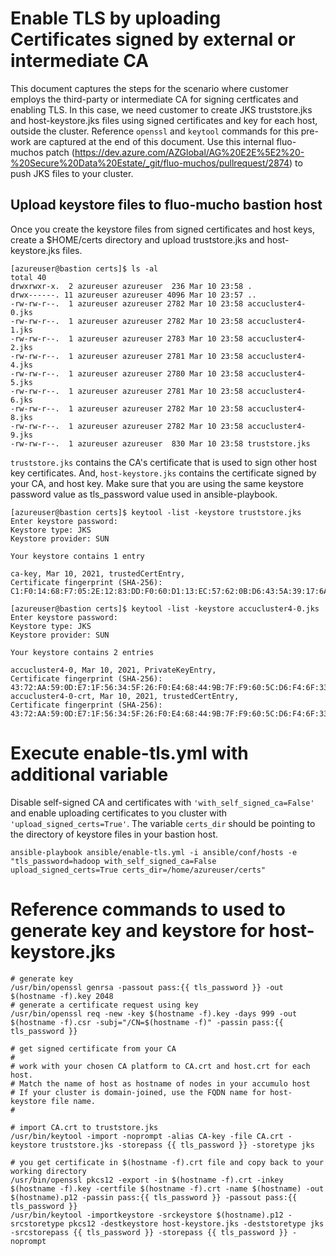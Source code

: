# Enable TLS by uploading Certificates signed by external or intermediate CA
This document captures the steps for the scenario where customer employs the third-party or intermediate CA for signing certficates and enabling TLS. In this case, we need customer to create JKS truststore.jks and host-keystore.jks files using signed certificates and key for each host, outside the cluster. Reference `openssl` and `keytool` commands for this pre-work are captured at the end of this document. Use this internal fluo-muchos patch (https://dev.azure.com/AZGlobal/AG%20E2E%5E2%20-%20Secure%20Data%20Estate/_git/fluo-muchos/pullrequest/2874) to push JKS files to your cluster.


## Upload keystore files to fluo-mucho bastion host
Once you create the keystore files from signed certificates and host keys, create a $HOME/certs directory and upload truststore.jks and host-keystore.jks files. 

```
[azureuser@bastion certs]$ ls -al
total 40
drwxrwxr-x.  2 azureuser azureuser  236 Mar 10 23:58 .
drwx------. 11 azureuser azureuser 4096 Mar 10 23:57 ..
-rw-rw-r--.  1 azureuser azureuser 2782 Mar 10 23:58 accucluster4-0.jks
-rw-rw-r--.  1 azureuser azureuser 2782 Mar 10 23:58 accucluster4-1.jks
-rw-rw-r--.  1 azureuser azureuser 2783 Mar 10 23:58 accucluster4-2.jks
-rw-rw-r--.  1 azureuser azureuser 2781 Mar 10 23:58 accucluster4-4.jks
-rw-rw-r--.  1 azureuser azureuser 2780 Mar 10 23:58 accucluster4-5.jks
-rw-rw-r--.  1 azureuser azureuser 2781 Mar 10 23:58 accucluster4-6.jks
-rw-rw-r--.  1 azureuser azureuser 2782 Mar 10 23:58 accucluster4-8.jks
-rw-rw-r--.  1 azureuser azureuser 2782 Mar 10 23:58 accucluster4-9.jks
-rw-rw-r--.  1 azureuser azureuser  830 Mar 10 23:58 truststore.jks
```

`truststore.jks` contains the CA's certificate that is used to sign other host key certificates. And, `host-keystore.jks` contains the certificate signed by your CA, and host key. Make sure that you are using the same keystore password value as tls_password value used in ansible-playbook.

```
[azureuser@bastion certs]$ keytool -list -keystore truststore.jks
Enter keystore password:
Keystore type: JKS
Keystore provider: SUN

Your keystore contains 1 entry

ca-key, Mar 10, 2021, trustedCertEntry,
Certificate fingerprint (SHA-256): C1:F0:14:68:F7:05:2E:12:83:DD:F0:60:D1:13:EC:57:62:0B:D6:43:5A:39:17:6A:27:EA:5E:30:4A:DF:62:7A

[azureuser@bastion certs]$ keytool -list -keystore accucluster4-0.jks
Enter keystore password:
Keystore type: JKS
Keystore provider: SUN

Your keystore contains 2 entries

accucluster4-0, Mar 10, 2021, PrivateKeyEntry,
Certificate fingerprint (SHA-256): 43:72:AA:59:0D:E7:1F:56:34:5F:26:F0:E4:68:44:9B:7F:F9:60:5C:D6:F4:6F:33:EC:22:DF:8A:DA:9C:B2:7B
accucluster4-0-crt, Mar 10, 2021, trustedCertEntry,
Certificate fingerprint (SHA-256): 43:72:AA:59:0D:E7:1F:56:34:5F:26:F0:E4:68:44:9B:7F:F9:60:5C:D6:F4:6F:33:EC:22:DF:8A:DA:9C:B2:7B
```

# Execute enable-tls.yml with additional variable
Disable self-signed CA and certificates with `'with_self_signed_ca=False'` and enable uploading certificates to you cluster with `'upload_signed_certs=True'`. The variable `certs_dir` should be pointing to the directory of keystore files in your bastion host.
```
ansible-playbook ansible/enable-tls.yml -i ansible/conf/hosts -e "tls_password=hadoop with_self_signed_ca=False upload_signed_certs=True certs_dir=/home/azureuser/certs"
```

# Reference commands to used to generate key and keystore for host-keystore.jks
```
# generate key
/usr/bin/openssl genrsa -passout pass:{{ tls_password }} -out $(hostname -f).key 2048
# generate a certificate request using key
/usr/bin/openssl req -new -key $(hostname -f).key -days 999 -out $(hostname -f).csr -subj="/CN=$(hostname -f)" -passin pass:{{ tls_password }}

# get signed certificate from your CA
#
# work with your chosen CA platform to CA.crt and host.crt for each host.
# Match the name of host as hostname of nodes in your accumulo host
# If your cluster is domain-joined, use the FQDN name for host-keystore file name.
#

# import CA.crt to truststore.jks
/usr/bin/keytool -import -noprompt -alias CA-key -file CA.crt -keystore truststore.jks -storepass {{ tls_password }} -storetype jks

# you get certificate in $(hostname -f).crt file and copy back to your working directory
/usr/bin/openssl pkcs12 -export -in $(hostname -f).crt -inkey $(hostname -f).key -certfile $(hostname -f).crt -name $(hostname) -out $(hostname).p12 -passin pass:{{ tls_password }} -passout pass:{{ tls_password }}
/usr/bin/keytool -importkeystore -srckeystore $(hostname).p12 -srcstoretype pkcs12 -destkeystore host-keystore.jks -deststoretype jks -srcstorepass {{ tls_password }} -storepass {{ tls_password }} -noprompt

```




